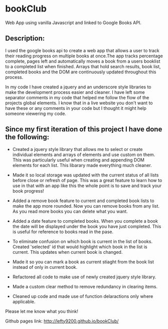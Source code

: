 # bookClub
Web App using vanilla Javascript and linked to Google Books API.

## Description:
I used the google books api to create a web app that allows a user to track their reading progress on multiple books at once.The app tracks percentage complete, pages left and automatically moves a book from a users booklist to a completed list when finished. Arrays that hold search results, book list, completed books and the DOM are continuously updated throughout this process.

In my code I have created a jquery and an underscore style libraries to make the development process easier and cleaner. I have left some separator comments in my code that helped me follow the flow of the projects global elements. I know that in a live website you don't want to have these or any comments in your code but I thought it might help someone viewering my code.

## Since my first iteration of this project I have done the following: 

- Created a jquery style library that allows me to select or create individual elements and arrays of elements and use custom on them. This was particularly useful when creating and appending DOM elements for each list. This libarary made everything much cleaner.

- Made it so local storage was updated with the current status of all lists before close or refresh of page. This was a great feature to learn how to use in that with an app like this the whole point is to save and track your book progress!

- Added a remove book feature to current and completed book lists to make the app more rounded. Now you can remove books from any list. As you read more books you can delete what you want.

- Added a date feature to completed books. When you complete a book the date will be displayed under the book you have just completed. This is useful for reference to books read in the pase.

- To eliminate confusion on which book is current in the list of books. Created 'selected' id that would highlight which book in the list is current. This updates when current book is changed. 

- Made it so you can mark a book as current stiaght from the book list instead of only in current book.

- Refactored all code to make use of newly created jquery style library.

- Made a custom clear method to remove redundancy in clearing items.

- Cleaned up code and made use of function delaractions only where applicable.



Please let me know what you think!

Github pages link:   http://lefty9200.github.io/bookClub/



